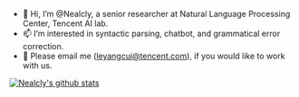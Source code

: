 - 👋 Hi, I’m @Nealcly, a senior researcher at Natural Language Processing Center, Tencent AI lab.
- 📫 I’m interested in syntactic parsing, chatbot, and grammatical error correction.
- 👀 Please email me (leyangcui@tencent.com), if you would like to work with us.
<!--- - 🌱 I’m currently learning ... 
- 💞️ I’m looking to collaborate on ...
- 📫 How to reach me ... --->

[![Nealcly's github stats](https://github-readme-stats.vercel.app/api?username=Nealcly&show_icons=true)](https://github-readme-stats.vercel.app/api?username=Nealcly&show_icons=true)

<!---
Nealcly/Nealcly is a ✨ special ✨ repository because its `README.md` (this file) appears on your GitHub profile.
You can click the Preview link to take a look at your changes.
--->
